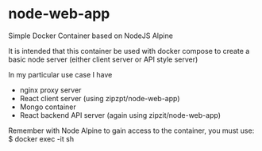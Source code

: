 # node-web-app
Simple Docker Container based on NodeJS Alpine 

It is intended that this container be used with docker compose to create a basic node server (either client server or API style server)

In my particular use case I have 
 - nginx proxy server
 - React client server (using zipzpt/node-web-app)
 - Mongo container
 - React backend API server (again using zipzit/node-web-app)
 
Remember with Node Alpine to gain access to the container, you must use:
    $  docker exec -it <node-app-1> sh
     
